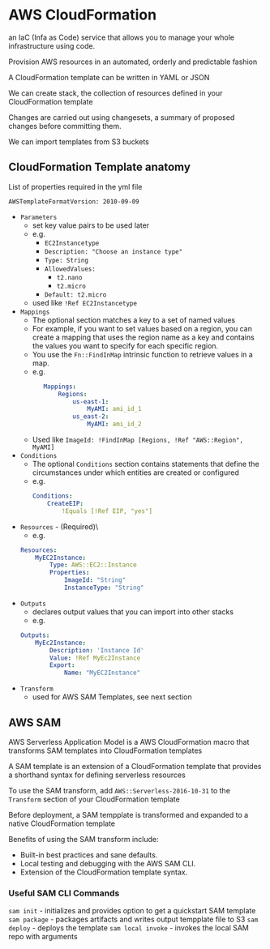 # AWS CloudFormation

an IaC (Infa as Code) service that allows you to manage your whole infrastructure using code.

Provision AWS resources in an automated, orderly and predictable fashion

A CloudFormation template can be written in YAML or JSON

We can create stack, the collection of resources defined in your CloudFormation template

Changes are carried out using changesets, a summary of proposed changes before committing them.

We can import templates from S3 buckets

## CloudFormation Template anatomy

List of properties required in the yml file

`AWSTemplateFormatVersion: 2010-09-09`

- `Parameters`
    - set key value pairs to be used later
    - e.g.
        - `EC2Instancetype`
        - `Description: "Choose an instance type"`
        - `Type: String`
        - `AllowedValues:`
            - `t2.nano`
            - `t2.micro`
        - `Default: t2.micro`
    - used like `!Ref EC2Instancetype`
- `Mappings`
    - The optional section matches a key to a set of named values
    - For example, if you want to set values based on a region, you can create a mapping that uses the region name as a key and contains the values you want to specify for each specific region. 
    - You use the `Fn::FindInMap` intrinsic function to retrieve values in a map.
    - e.g.
        ```yml
           Mappings:
               Regions:
                   us-east-1:
                       MyAMI: ami_id_1
                   us_east-2:
                       MyAMI: ami_id_2
        ```
    - Used like `ImageId: !FindInMap [Regions, !Ref "AWS::Region", MyAMI]`
- `Conditions`
    - The optional `Conditions` section contains statements that define the circumstances under which entities are created or configured
    - e.g.
        ```yml
        Conditions:
            CreateEIP: 
                !Equals [!Ref EIP, "yes"]
        ```
- `Resources` - (Required)\
    - e.g.
    ```yml
    Resources:
        MyEC2Instance:
            Type: AWS::EC2::Instance
            Properties:
                ImageId: "String"
                InstanceType: "String"
    ```
- `Outputs`
    - declares output values that you can import into other stacks
    - e.g.
    ```yml
    Outputs:
        MyEc2Instance:
            Description: 'Instance Id'
            Value: !Ref MyEc2Instance
            Export:
                Name: "MyEC2Instance"
    ```
- `Transform`
    - used for AWS SAM Templates, see next section


## AWS SAM

AWS Serverless Application Model is a AWS CloudFormation macro that transforms SAM templates into CloudFormation templates

A SAM template is an extension of a CloudFormation template that provides a shorthand syntax for defining serverless resources

To use the SAM transform, add `AWS::Serverless-2016-10-31` to the `Transform` section of your CloudFormation template

Before deployment, a SAM tempplate is transformed and expanded to a native CloudFormation template

Benefits of using the SAM transform include:

* Built-in best practices and sane defaults.
* Local testing and debugging with the AWS SAM CLI.
* Extension of the CloudFormation template syntax.

### Useful SAM CLI Commands

`sam init` - initializes and provides option to get a quickstart SAM template
`sam package` - packages artifacts and writes output tempplate file to S3
`sam deploy` -  deploys the template
`sam local invoke` - invokes the local SAM repo with arguments
